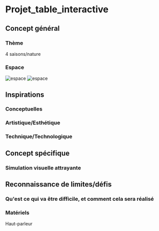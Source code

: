 # Projet_table_interactive


## Concept général

### Thème
4 saisons/nature
### Espace
![espace](img/Plan-devant.png)
![espace](img/plan-haut.png)

## Inspirations 
### Conceptuelles
### Artistique/Esthétique
### Technique/Technologique


## Concept spécifique
### Simulation visuelle attrayante


## Reconnaissance de limites/défis
### Qu'est ce qui va être difficile, et comment cela sera réalisé


### Matériels
Haut-parleur
